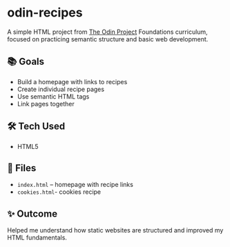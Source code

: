 # odin-recipes

A simple HTML project from [The Odin Project](https://www.theodinproject.com/lessons/foundations-recipes) Foundations curriculum, focused on practicing semantic structure and basic web development.

## 📚 Goals

- Build a homepage with links to recipes  
- Create individual recipe pages  
- Use semantic HTML tags  
- Link pages together

## 🛠️ Tech Used

- HTML5

## 📄 Files

- `index.html` – homepage with recipe links 
- `cookies.html`- cookies recipe 

## ✨ Outcome

Helped me understand how static websites are structured and improved my HTML fundamentals.